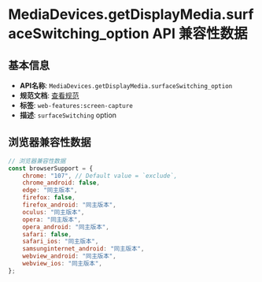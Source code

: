 # MediaDevices.getDisplayMedia.surfaceSwitching_option API 兼容性数据

## 基本信息

- **API名称**: `MediaDevices.getDisplayMedia.surfaceSwitching_option`
- **规范文档**: [查看规范](https://w3c.github.io/mediacapture-screen-share/#dom-displaymediastreamoptions-surfaceswitching)
- **标签**: `web-features:screen-capture`
- **描述**: `surfaceSwitching` option

## 浏览器兼容性数据

```javascript
// 浏览器兼容性数据
const browserSupport = {
    chrome: "107", // Default value = `exclude`,
    chrome_android: false,
    edge: "同主版本",
    firefox: false,
    firefox_android: "同主版本",
    oculus: "同主版本",
    opera: "同主版本",
    opera_android: "同主版本",
    safari: false,
    safari_ios: "同主版本",
    samsunginternet_android: "同主版本",
    webview_android: "同主版本",
    webview_ios: "同主版本",
};

```

